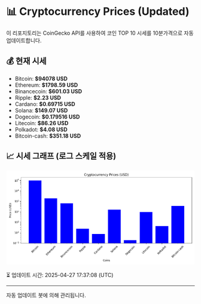 
# 📊 Cryptocurrency Prices (Updated)

이 리포지토리는 CoinGecko API를 사용하여 코인 TOP 10 시세를 10분가격으로 자동 업데이트합니다.

## 💰 현재 시세
- Bitcoin: **$94078 USD**
- Ethereum: **$1798.59 USD**
- Binancecoin: **$601.03 USD**
- Ripple: **$2.23 USD**
- Cardano: **$0.69715 USD**
- Solana: **$149.07 USD**
- Dogecoin: **$0.179516 USD**
- Litecoin: **$86.26 USD**
- Polkadot: **$4.08 USD**
- Bitcoin-cash: **$351.18 USD**

## 📈 시세 그래프 (로그 스케일 적용)
![Crypto Prices](crypto_prices.png)

⏳ 업데이트 시간: 2025-04-27 17:37:08 (UTC)

---
자동 업데이트 봇에 의해 관리됩니다.
